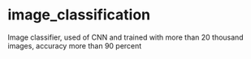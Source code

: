 # image_classification
Image classifier, used of CNN and trained with more than 20 thousand images, accuracy more than 90 percent
